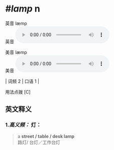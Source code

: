 # ***\#lamp*** n
英音 læmp  
英音
<audio src="./media/lamp-B.aac" controls="controls"></audio>

美音 læmp  
美音
<audio src="./media/lamp.aac" controls="controls"></audio>



| 词频 2 | 口语 1 |  

用法点拨  [C]

英文释义
---
### 1.*高义频：* **灯：**  

 > a **street / table / desk lamp**  
 > 路灯/ 台灯／工作台灯    


